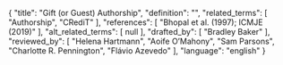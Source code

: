 {
    "title": "Gift (or Guest) Authorship",
    "definition": "",
    "related_terms": [
        "Authorship",
        "CRediT"
    ],
    "references": [
        "Bhopal et al. (1997); ICMJE (2019)"
    ],
    "alt_related_terms": [
        null
    ],
    "drafted_by": [
        "Bradley Baker"
    ],
    "reviewed_by": [
        "Helena Hartmann",
        "Aoife O’Mahony",
        "Sam Parsons",
        "Charlotte R. Pennington",
        "Flávio Azevedo"
    ],
    "language": "english"
}